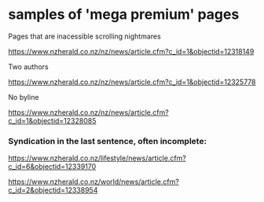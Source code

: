 

# samples of 'mega premium' pages

Pages that are inacessible scrolling nightmares

https://www.nzherald.co.nz/nz/news/article.cfm?c_id=1&objectid=12318149

Two authors

https://www.nzherald.co.nz/nz/news/article.cfm?c_id=1&objectid=12325778

No byline

https://www.nzherald.co.nz/nz/news/article.cfm?c_id=1&objectid=12328085

### Syndication in the last sentence, often incomplete:

https://www.nzherald.co.nz/lifestyle/news/article.cfm?c_id=6&objectid=12339170

https://www.nzherald.co.nz/world/news/article.cfm?c_id=2&objectid=12338954

